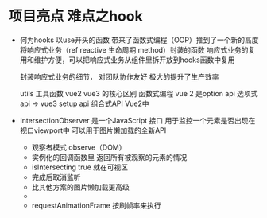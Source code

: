 # 项目亮点 难点之hook

- 何为hooks
    以use开头的函数  带来了函数式编程（OOP）推到了一个新的高度
    将响应式业务（ref reactive 生命周期 method）封装的函数
    响应式业务的复用和维护方便，可以把响应式业务从组件里拆开放到hooks函数中复用

    封装响应式业务的细节， 对团队协作友好
    极大的提升了生产效率

    utils 工具函数
    vue2 vue3 的核心区别 函数式编程
    vue 2 是option api 选项式api -> vue3 setup api 组合式API
    Vue2中

- IntersectionObserver 是一个JavaScript 接口 用于监控一个元素是否出现在视口viewport中
    可以用于图片懒加载的全新API
    - 观察者模式 observe（DOM）
    - 实例化的回调函数里 返回所有被观察的元素的情况
    - isIntersecting true 就在可视区
    - 完成后取消监听
    - 比其他方案的图片懒加载更高级
    - 
    - requestAnimationFrame  按刷帧率来执行